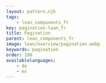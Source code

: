 ```yaml
---
layout: pattern.njk
tags: 
    - lean_components_fr
key: pagination-lean_fr
title: Pagination
parent: lean_components_fr
image: lean/overview/pagination.webp
keywords: pagination
order: 190
availablelanguages: 
    - de
    - en
---
```

